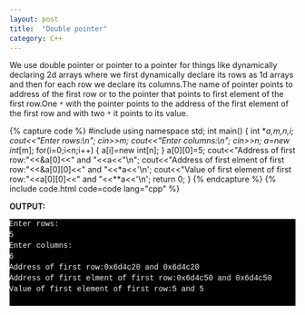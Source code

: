 ```yaml
---
layout: post
title:  "Double pointer"
category: C++
---
```


We use double pointer or pointer to a pointer for things like dynamically declaring 2d arrays where we first dynamically declare its rows as 1d arrays and then for each row we declare its columns.The name of pointer points to address of the first row or to the pointer that points to first element of the first row.One `*` with the pointer points to the address of the first element of the first row and with two `*` it points to its value.

{% capture code %}
#include<iostream>
using namespace std;
int main()
{
    int **a,m,n,i;
    cout<<"Enter rows:\n";
    cin>>m;
    cout<<"Enter columns:\n";
    cin>>n;
    a=new int*[m];
    for(i=0;i<n;i++)
    {
        a[i]=new int[n];
    }
    a[0][0]=5;
    cout<<"Address of first row:"<<&a[0]<<" and "<<a<<"\n";
    cout<<"Address of first elment of first row:"<<&a[0][0]<<" and "<<*a<<'\n';
    cout<<"Value of first element of first row:"<<a[0][0]<<" and "<<**a<<'\n';
    return 0;
}
{% endcapture %}
{% include code.html code=code lang="cpp" %}

**OUTPUT:**

![output](/assets/Double-pointer.png)
